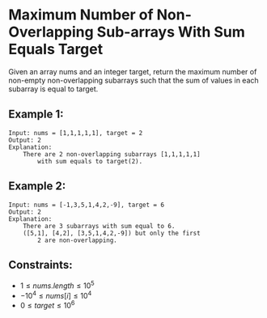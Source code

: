 # Maximum Number of Non-Overlapping Sub-arrays With Sum Equals Target

Given an array nums and an integer target, return the maximum number of  
non-empty non-overlapping subarrays such that the sum of values in each  
subarray is equal to target.

 

## Example 1:

    Input: nums = [1,1,1,1,1], target = 2
    Output: 2
    Explanation: 
        There are 2 non-overlapping subarrays [1,1,1,1,1] 
            with sum equals to target(2).
        
## Example 2:

    Input: nums = [-1,3,5,1,4,2,-9], target = 6
    Output: 2
    Explanation: 
        There are 3 subarrays with sum equal to 6.
        ([5,1], [4,2], [3,5,1,4,2,-9]) but only the first
            2 are non-overlapping.

 

## Constraints:

* $1 \le nums.length \le 10^5$
* $-10^4 \le nums[i] \le 10^4$
* $0 \le target \le 10^6$

